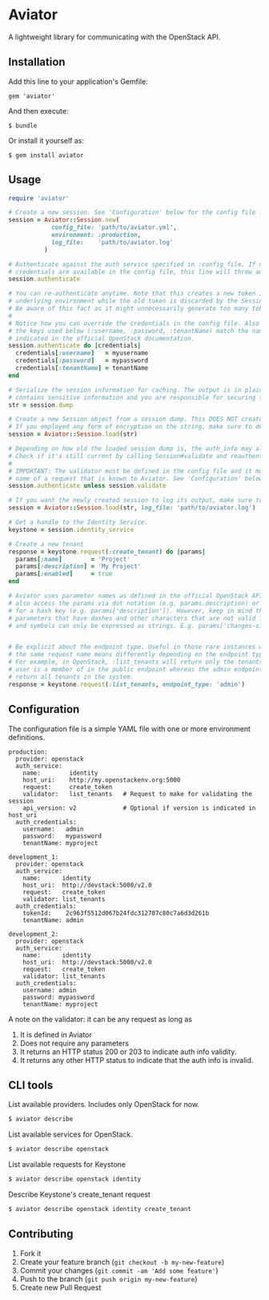 # Aviator

A lightweight library for communicating with the OpenStack API.


## Installation

Add this line to your application's Gemfile:

    gem 'aviator'

And then execute:

    $ bundle

Or install it yourself as:

    $ gem install aviator

## Usage

```ruby
require 'aviator'

# Create a new session. See 'Configuration' below for the config file format.
session = Aviator::Session.new(
            config_file: 'path/to/aviator.yml',
            environment: :production,
            log_file:    'path/to/aviator.log'
          )

# Authenticate against the auth service specified in :config_file. If no 
# credentials are available in the config file, this line will throw an error.
session.authenticate

# You can re-authenticate anytime. Note that this creates a new token in the 
# underlying environment while the old token is discarded by the Session object.
# Be aware of this fact as it might unnecessarily generate too many tokens.
#
# Notice how you can override the credentials in the config file. Also note that
# the keys used below (:username, :password, :tenantName) match the name as 
# indicated in the official OpenStack documentation.
session.authenticate do |credentials|
  credentials[:username]   = myusername
  credentials[:password]   = mypassword
  credentials[:tenantName] = tenantName
end

# Serialize the session information for caching. The output is in plaintext JSON which
# contains sensitive information and you are responsible for securing this data.
str = session.dump

# Create a new Session object from a session dump. This DOES NOT create a new token. 
# If you employed any form of encryption on the string, make sure to decrypt it first!
session = Aviator::Session.load(str)

# Depending on how old the loaded session dump is, the auth_info may already be expired. 
# Check if it's still current by calling Session#validate and reauthenticate as needed.
#
# IMPORTANT: The validator must be defined in the config file and it must refer to the
# name of a request that is known to Aviator. See 'Configuration' below for examples
session.authenticate unless session.validate

# If you want the newly created session to log its output, make sure to indicate it on load
session = Aviator::Session.load(str, log_file: 'path/to/aviator.log')

# Get a handle to the Identity Service.
keystone = session.identity_service

# Create a new tenant
response = keystone.request(:create_tenant) do |params|
  params[:name]        = 'Project'
  params[:description] = 'My Project'
  params[:enabled]     = true
end

# Aviator uses parameter names as defined in the official OpenStack API doc. You can 
# also access the params via dot notation (e.g. params.description) or by using a string
# for a hash key (e.g. params['description']). However, keep in mind that OpenStack
# parameters that have dashes and other characters that are not valid for method names
# and symbols can only be expressed as strings. E.g. params['changes-since']


# Be explicit about the endpoint type. Useful in those rare instances when
# the same request name means differently depending on the endpoint type.
# For example, in OpenStack, :list_tenants will return only the tenants the
# user is a member of in the public endpoint whereas the admin endpoint will
# return all tenants in the system.
response = keystone.request(:list_tenants, endpoint_type: 'admin')
```

## Configuration

The configuration file is a simple YAML file with one or more environment definitions.

```
production:
  provider: openstack
  auth_service:
    name:        identity
    host_uri:    http://my.openstackenv.org:5000
    request:     create_token
    validator:   list_tenants   # Request to make for validating the session
    api_version: v2             # Optional if version is indicated in host_uri
  auth_credentials:
    username:   admin
    password:   mypassword
    tenantName: myproject

development_1:
  provider: openstack
  auth_service:
    name:      identity
    host_uri:  http://devstack:5000/v2.0
    request:   create_token
    validator: list_tenants
  auth_credentials:
    tokenId:    2c963f5512d067b24fdc312707c80c7a6d3d261b
    tenantName: admin

development_2:
  provider: openstack
  auth_service:
    name:      identity
    host_uri:  http://devstack:5000/v2.0
    request:   create_token
    validator: list_tenants
  auth_credentials:
    username: admin
    password: mypassword
    tenantName: myproject
```

A note on the validator: it can be any request as long as

1. It is defined in Aviator
1. Does not require any parameters
1. It returns an HTTP status 200 or 203 to indicate auth info validity.
1. It returns any other HTTP status to indicate that the auth info is invalid.

## CLI tools

List available providers. Includes only OpenStack for now.

```bash
$ aviator describe
```

List available services for OpenStack.

```bash
$ aviator describe openstack
```

List available requests for Keystone

```bash
$ aviator describe openstack identity
```

Describe Keystone's create_tenant request

```bash
$ aviator describe openstack identity create_tenant
```
  
## Contributing

1. Fork it
2. Create your feature branch (`git checkout -b my-new-feature`)
3. Commit your changes (`git commit -am 'Add some feature'`)
4. Push to the branch (`git push origin my-new-feature`)
5. Create new Pull Request
